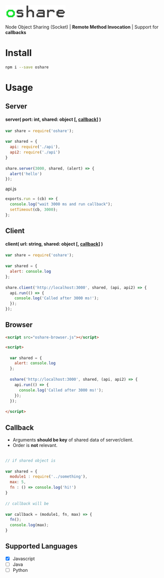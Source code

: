 ![](https://github.com/fcannizzaro/oshare/blob/master/logo.png?raw=true)

Node Object Sharing (Socket) | **Remote Method Invocation** | Support for **callbacks**

# Install

```sh
npm i --save oshare
```

# Usage

## Server

#### server( port: int, shared: object \[, [callback](#callback)\] )

```javascript
var share = require('oshare');

var shared = {
  api: require('./api'),
  api2: require('./api')
}

share.server(3000, shared, (alert) => {
  alert('hello')
});
```

api.js
```javascript
exports.run = (cb) => {
  console.log("wait 3000 ms and run callback");
  setTimeout(cb, 3000);
};
```

## Client

#### client( url: string, shared: object \[, [callback](#callback)\] )

```javascript
var share = require('oshare');

var shared = {
  alert: console.log
};

share.client('http://localhost:3000', shared, (api, api2) => {
  api.run(() => {
    console.log('Called after 3000 ms!');
  });
});
```

## Browser

```html
<script src="oshare-browser.js"></script>
```

```html
<script>

  var shared = {
    alert: console.log
  };

  oshare('http://localhost:3000', shared, (api, api2) => {
    api.run(() => {
      console.log('Called after 3000 ms!');
    });
  });

</script>
```

## Callback

- Arguments **should be key** of shared data of server/client.
- Order is **not** relevant.

```javascript

// if shared object is

var shared = {
  module1 : require('../something'),
  max: 5,
  fn : () => console.log('hi!')
}

// callback will be

var callback = (module1, fn, max) => {
  fn();
  console.log(max);
}
```

## Supported Languages
- [x] Javascript
- [ ] Java
- [ ] Python
